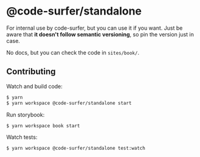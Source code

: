 # @code-surfer/standalone

For internal use by code-surfer, but you can use it if you want. Just be aware that **it doesn't follow semantic versioning**, so pin the version just in case.

No docs, but you can check the code in `sites/book/`.

## Contributing

Watch and build code:

```bash
$ yarn
$ yarn workspace @code-surfer/standalone start
```

Run storybook:

```bash
$ yarn workspace book start
```

Watch tests:

```bash
$ yarn workspace @code-surfer/standalone test:watch
```

